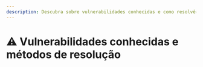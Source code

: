 ```yaml
---
description: Descubra sobre vulnerabilidades conhecidas e como resolvê-las.
---
```


# ⚠️ Vulnerabilidades conhecidas e métodos de resolução
